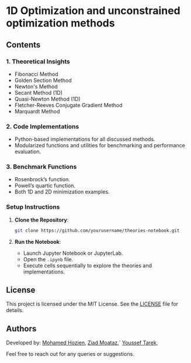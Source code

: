# 1D Optimization and unconstrained optimization methods

## Contents

### 1. Theoretical Insights

- Fibonacci Method
- Golden Section Method
- Newton's Method
- Secant Method (1D)
- Quasi-Newton Method (1D)
- Fletcher-Reeves Conjugate Gradient Method
- Marquardt Method

### 2. Code Implementations

- Python-based implementations for all discussed methods.
- Modularized functions and utilities for benchmarking and performance evaluation.

### 3. Benchmark Functions

- Rosenbrock’s function.
- Powell’s quartic function.
- Both 1D and 2D minimization examples.

### Setup Instructions

1. **Clone the Repository**:

   ```bash
   git clone https://github.com/yourusername/theories-notebook.git
   ```

2. **Run the Notebook**:
   - Launch Jupyter Notebook or JupyterLab.
   - Open the `.ipynb` file.
   - Execute cells sequentially to explore the theories and implementations.

## License

This project is licensed under the MIT License. See the [LICENSE](LICENSE) file for details.

## Authors

Developed by:
[Mohamed Hozien](https://github.com/Mohamed-Mohamed-Hozien),
[Ziad Moataz](https://github.com/ZiadMAlsawy),`
[Youssef Tarek](https://github.com/Youssef57-T),

Feel free to reach out for any queries or suggestions.
